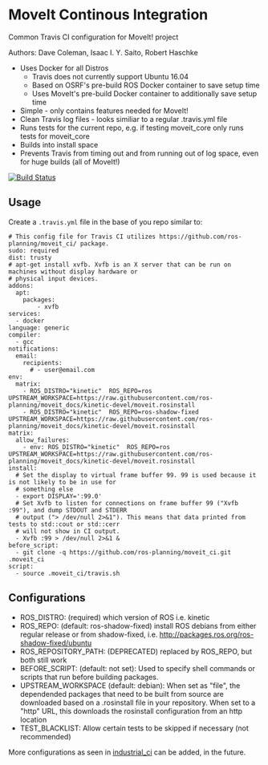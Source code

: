 # MoveIt Continous Integration
Common Travis CI configuration for MoveIt! project

Authors: Dave Coleman, Isaac I. Y. Saito, Robert Haschke

- Uses Docker for all Distros
  - Travis does not currently support Ubuntu 16.04
  - Based on OSRF's pre-build ROS Docker container to save setup time
  - Uses MoveIt's pre-build Docker container to additionally save setup time
- Simple - only contains features needed for MoveIt!
- Clean Travis log files - looks similiar to a regular .travis.yml file
- Runs tests for the current repo, e.g. if testing moveit\_core only runs tests for moveit\_core
- Builds into install space
- Prevents Travis from timing out and from running out of log space, even for huge builds (all of MoveIt!)

[![Build Status](https://travis-ci.org/ros-planning/moveit_ci.svg?branch=master)](https://travis-ci.org/ros-planning/moveit_ci)

## Usage

Create a ``.travis.yml`` file in the base of you repo similar to:

```
# This config file for Travis CI utilizes https://github.com/ros-planning/moveit_ci/ package.
sudo: required
dist: trusty
# apt-get install xvfb. Xvfb is an X server that can be run on machines without display hardware or 
# physical input devices.
addons:
  apt:
    packages:
        - xvfb
services:
  - docker
language: generic
compiler:
  - gcc
notifications:
  email:
    recipients:
      # - user@email.com
env:
  matrix:
    - ROS_DISTRO="kinetic"  ROS_REPO=ros              UPSTREAM_WORKSPACE=https://raw.githubusercontent.com/ros-planning/moveit_docs/kinetic-devel/moveit.rosinstall
    - ROS_DISTRO="kinetic"  ROS_REPO=ros-shadow-fixed UPSTREAM_WORKSPACE=https://raw.githubusercontent.com/ros-planning/moveit_docs/kinetic-devel/moveit.rosinstall
matrix:
  allow_failures:
    - env: ROS_DISTRO="kinetic"  ROS_REPO=ros              UPSTREAM_WORKSPACE=https://raw.githubusercontent.com/ros-planning/moveit_docs/kinetic-devel/moveit.rosinstall
install:
  # Set the display to virtual frame buffer 99. 99 is used because it is not likely to be in use for 
  # something else 
  - export DISPLAY=':99.0'
  # Set Xvfb to listen for connections on frame buffer 99 ("Xvfb :99"), and dump STDOUT and STDERR 
  # output ("> /dev/null 2>&1"). This means that data printed from tests to std::cout or std::cerr 
  # will not show in CI output. 
  - Xvfb :99 > /dev/null 2>&1 &
before_script:
  - git clone -q https://github.com/ros-planning/moveit_ci.git .moveit_ci
script:
  - source .moveit_ci/travis.sh
```

## Configurations

- ROS_DISTRO: (required) which version of ROS i.e. kinetic
- ROS_REPO: (default: ros-shadow-fixed) install ROS debians from either regular release or from shadow-fixed, i.e. http://packages.ros.org/ros-shadow-fixed/ubuntu
- ROS_REPOSITORY\_PATH: (DEPRECATED) replaced by ROS\_REPO, but both still work
- BEFORE_SCRIPT: (default: not set): Used to specify shell commands or scripts that run before building packages.
- UPSTREAM_WORKSPACE (default: debian): When set as "file", the dependended packages that need to be built from source are downloaded based on a .rosinstall file in your repository. When set to a "http" URL, this downloads the rosinstall configuration from an http location
- TEST_BLACKLIST: Allow certain tests to be skipped if necessary (not recommended)

More configurations as seen in [industrial_ci](https://github.com/ros-industrial/industrial_ci) can be added, in the future.
